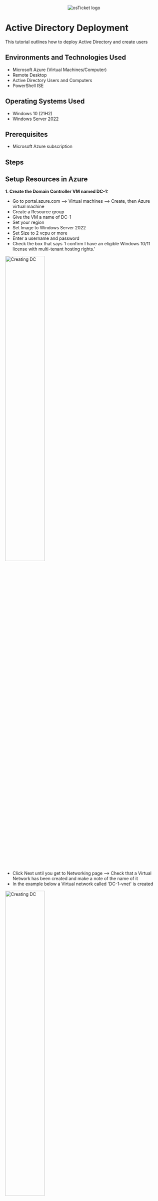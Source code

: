 <p align="center">
<img src="https://i.imgur.com/Clzj7Xs.png" alt="osTicket logo"/>
</p>

<h1>Active Directory Deployment</h1>
This tutorial outlines how to deploy Active Directory and create users<br />

<h2>Environments and Technologies Used</h2>

- Microsoft Azure (Virtual Machines/Computer)
- Remote Desktop
- Active Directory Users and Computers
- PowerShell ISE

<h2>Operating Systems Used </h2>

- Windows 10</b> (21H2)
- Windows Server 2022 

<h2>Prerequisites</h2>

- Microsoft Azure subscription
  

<h2>Steps</h2>


Setup Resources in Azure
-- 

  
  **1. Create the Domain Controller VM named DC-1:**
  - Go to portal.azure.com --> Virtual machines --> Create, then Azure virtual machine
  - Create a Resource group 
  - Give the VM a name of DC-1 
  - Set your region 
  - Set Image to Windows Server 2022 
  - Set Size to 2 vcpu or more 
  - Enter a username and password
  - Check the box that says 'I confirm I have an eligible Windows 10/11 license with multi-tenant hosting rights.'

  <img src="https://i.imgur.com/Vg5blOJ.png" height="50%" width="50%" alt="Creating DC"/>
    
  - Click Next until you get to Networking page --> Check that a Virtual Network has been created and make a note of the name of it
  - In the example below a Virtual network called 'DC-1-vnet' is created

  <img src="https://i.imgur.com/eyUSnYX.png" height="50%" width="50%" alt="Creating DC"/>
    
  - Click Review + create --> Once validation has passed click Create 
  - Wait until deployment is complete, then move on to the next step
      
<br> 
 
  **2. Set DC-1's NIC Private IP address to static:** 
  - Go to Virtual machines --> DC-1 --> Under Settings click Networking --> Click the link that is next to Network Interface (Image below)

    <img src="https://i.imgur.com/eu2h84a.png" height="70%" width="70%" alt="Creating Client"/>
     
  - Under Settings click IP configurations --> ipconfig1 --> Under Private IP address settings, select Static --> Save

    <img src="https://i.imgur.com/RucRQvC.png" height="70%" width="70%" alt="Creating Client"/>
  

<br>
  
  **3. Create the Client-1 VM (virtual machine):**
  - Go to Virtual machines --> Create --> Azure virtual machine 
  - Use the same resource group that was created in step 1
  - Name the VM Client-1
  - Set the same region as DC-1
  - Set the Image to Windows 10
  - Set Size to 2 vcpus or more
  - Add the username and password
  - Check the box that says 'I confirm I have an eligible Windows 10/11 license with multi-tenant hosting rights.'

  <img src="https://i.imgur.com/Xk6sEVx.png" height="50%" width="50%" alt="Creating Client"/>
    
  - Click Next until you get to the Networking page
  - Make sure the Virtual network is set as the same virtual network created for DC-1. In this case it's DC-1-vnet

  <img src="https://i.imgur.com/oHVilFE.png" height="50%" width="50%" alt="Creating Client"/>
  
  - Review + create
  - Once validation has passed --> Create

  
  **4. Check that DC-1 and Client-1 are in the same virtual network:**
   - Go to Virtual machines --> DC-1 --> Look under 'Virtual network/subnet' --> Client-1 --> Look under 'Virtual network/subnet'
   <img src="https://i.imgur.com/g3AILcD.png" height="80%" width="80%" alt="Creating Client"/>
    
  
  **5. Login to Client-1 with Remote Desktop Connection and ping DC-1's private IP address:**
   - In Azure copy Client-1's public IP address
   - Click Start --> Enter Remote Desktop Connection --> Paste Client-1's IP address --> More choices --> Use a different account
   - Enter the username and password you created for Client-1

     <img src="https://i.imgur.com/9H8qwy3.png" height="50%" width="50%" alt="Creating Client"/>

   - Go to Azure portal and copy DC-1's private IP address

     <img src="https://i.imgur.com/fjYNj77.png" height="70%" width="70%" alt="Creating Client"/>
    
   - From Client-1 click Start --> Enter 'cmd' --> Enter ping -t (paste DC-1's private IP address). In my example: ping -t 10.0.0.4
   - You should get 'Request timed out.' 
  

  **6. Login to DC-1 and enable ICMPv4 in the local windows Firewall:**
   - Go to the Azure portal --> Copy DC-1's public IP address --> Open another instance of Remote Desktop Connection --> Paste DC-1's IP address and click Connect --> Enter username and password for DC-1
   - In DC-1 --> Start --> Enter Windows Defender Firewall with Advanced Security
   - Click Inbound Rules --> Protocol --> Under Protocol look for ICMPv4 --> Right click and enable 'Core Networking Diagnostics - ICMP Echo Request (ICMPv4-In)

     <img src="https://i.imgur.com/HaaBEgt.png" height="80%" width="80%" alt="Creating Client"/>
 
  
  **7. Check back at Client-1 to see the ping succeed:**
   - Go back to Client-1 and check to see if the ping to DC-1 is now working 
   - Press Ctrl + C to stop the ping

Install Active Directory
-- 

**8. Login to DC-1 and install Active Directory Domain Services:**
 - In DC-1
 - Start --> Server Manager
 - Add roles and features
 - Before You Begin: Next
 - Installation Type: Check Role-based or feature-based installation --> Next
 - Server Selection: DC-1 --> Next
 - Server Roles: Check Active Directory Domain Services --> Add Features --> Next
 - Features: Next
 - AD DS: Next
 - Confirmation: Install
 - Screenshot below is the final installation screen

<img src="https://i.imgur.com/FfvG8mJ.png" height="50%" width="60%" alt="Creating Client"/>
 
**9. Promote as a Domain controller:**
 - Top right corner of the screen there is a yellow exclamation symbol. Click this symbol --> Promote this server to a domain controller

 <img src="https://i.imgur.com/twBhGZa.png" height="70%" width="70%" alt="Creating Client"/> 
   
 - Check Add a new forest
 - Root domain name: mydomain.com (or whatever domain you choose) --> Next
 - Add a password --> Next
 - DNS Options: Next
 - Addtional Options: Next
 - Paths: Next
 - Prerequisites Check: Install
 - Once completed DC-1 will restart
  
**10. Log back into DC-1 as the user (domain name\username):**
  - In Azure portal Refresh DC-1
    
    <img src="https://i.imgur.com/l0645bI.png" height="70%" width="70%" alt="Creating Client"/>
    
  - Log back into DC-1 as (domain name\username) <br> <br>

Create an Admin and Normal User Account in Active Directory
-- 

**11. In Active Directory Users and Computers (ADUC), create an Organisational Unit (OU) called _EMPLOYEES**
 - In DC-1 
 - Click Start --> Enter 'Active Directory Users and Computers
 - In the domain you created --> Right click --> New --> Organizational Unit --> _EMPLOYEES
 
**12. Create an Organisational Unit named _ADMINS**
 - In ADUC
 - In your domain --> Right click --> New --> Organizational Unit --> _ADMINS
 - Once both OU has been created should look like the image below

<img src="https://i.imgur.com/bhCEGLP.png" height="70%" width="70%" alt="Creating Client"/>
   
**13. Create an admin account:**
 - Go to the _ADMINS OU you created --> Right click --> New --> User 
 - Give the account a name and login name --> Next

<img src="https://i.imgur.com/nJwr0bl.png" height="50%" width="60%" alt="Creating Client"/>
    
 - Add a password --> Next --> Finish

 

 **14. Add the account you created previously to the Domain Admins Security Group:**
  - Right click the account you made --> Properties --> Member of --> Add --> Type domain admins --> Check Names --> OK --> Apply -- OK

  <img src="https://i.imgur.com/KdPfaBt.png" height="50%" width="50%" alt="Creating Client"/>
   
   
  **15. Log out the Remote Desktop connection to DC-1 and log back in as (domain name\admin account):**
   - Log out of DC-1 --> Bring up Remote Desktop connnection --> Enter DC-1's public IP address --> Login with (domain name\admin account)
   - For example mydomain.com\werner_admin
    
Join Client-1 to your domain
-- 

**16. From the Azure portal, set Client-1's DNS settings to the DC-1's Private IP address:**
 - Go to the Azure portal --> Virtual machines --> DC-1 --> Networking --> Next to NIC Private IP, copy this address

  <img src="https://i.imgur.com/HEPUjd1.png" height="70%" width="70%" alt="Creating Client"/>

  - Go to Virtual machines --> Client-1 --> Networking --> Click the link next to 'Network Interface'

  <img src="https://i.imgur.com/rz9UYIQ.png" height="70%" width="70%" alt="Creating Client"/>

  - Under Settings, click DNS Servers --> Custom --> Paste DC-1's private IP address under DNS server --> Save

  <img src="https://i.imgur.com/9LlaVaj.png" height="70%" width="70%" alt="Creating Client"/>
    
  **17. From the Azure portal, restart Client-1:**
   - Go to Virtual Machines, Client-1 --> Restart
  
  **18. Login to Client-1 and join it to the domain:**
   - Login to Client-1 using Remote Desktop connection
   - Start --> cmd --> ipconfig /all
   - Next to DNS Servers should be DC-1's private IP address
    
     <img src="https://i.imgur.com/3DhboEO.png" height="70%" width="70%" alt="Creating Client"/>

   - Right click Start --> System --> Rename this PC (advanced) --> Change --> Domain --> Type your domain name --> OK
   - Enter the username and password of your admin account
     - For example: mydomain.com\werner_admin

<img src="https://i.imgur.com/0m2JQSF.png" height="40%" width="50%" alt="Creating Client"/>

<img src="https://i.imgur.com/HKDeXoE.png" height="40%" width="50%" alt="Creating Client"/>

<img src="https://i.imgur.com/lVx7bAt.png" height="40%" width="50%" alt="Creating Client"/>
     
    
  **19. Login to DC-1 and check to see if Client-1 appears in Active Directory Users and Computers (ADUC) inside the "Computers" container:**
   - Go to DC-1
   - Start --> Active Directory Users and Computers --> select your domain --> Computers

<img src="https://i.imgur.com/Ez8b7Rk.png" height="40%" width="50%" alt="Creating Client"/>
  
 **20. Login to Client-1 as (domain name\admin user) and open system properties:**
  - Login to Client-1 as (domain name\admin user) using Remote desktop connection
  - Right click Start --> System --> Remote desktop --> Select users that can remotely access this PC
  - Add --> Type 'domain users' --> Check Names --> OK
  
  <img src="https://i.imgur.com/qNi9X2a.png" height="65%" width="65%" alt="Log in as admin"/>
  
Create many additional users and attempt to log into Client-1 with one of the users
-- 
 
**21. Login to DC-1 as an admin account**
  
**22. Open PowerShell ISE as an administrator:**
 - Start --> Type 'Powershell ISE' --> Right click --> Run as administrator

**23. Create a new File and paste the contents of the script into it:**
 - Click New Script (White symbol in the top left hand corner)
 - Copy and paste the contents of this link into the script: https://1drv.ms/t/s!Asco8VMuK30rkCdIKbGkgFkZQSmI?e=63Zbig 

**24. Run the script and observe the accounts being created:**
 - Click the Green arrow to run the script (image below)

<img src="https://i.imgur.com/OzUBskO.png" height="60%" width="60%" alt="Log in as admin"/>
  
**25. Open ADUC and observe the accounts in the _EMPLOYEES OU:**
    
<img src="https://i.imgur.com/idcs1CJ.png" height="60%" width="60%" alt="Log in as admin"/>
  

  

  <p>
    <img src="https://i.imgur.com/WHvAkU5.png" height="80%" width="80%" alt="Log in as admin"/>
  </p>

  <p>
    26. Attempt to log into Client-1 with one of the accounts created from the script (make a note of the password in the script: <br>
    &nbsp &nbsp - Login in the context of a domain (domain name\account name) <br>
  </p>
    
    
    

    

